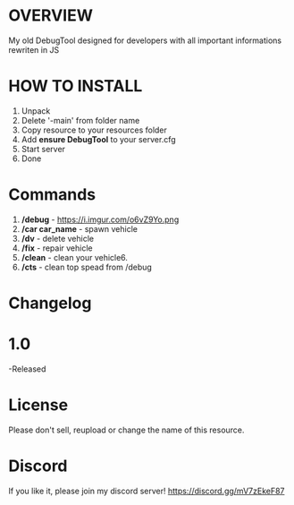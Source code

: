 # OVERVIEW
My old DebugTool designed for developers with all important informations rewriten in JS

# HOW TO INSTALL
1. Unpack
2. Delete '-main' from folder name
3. Copy resource to your resources folder
4. Add **ensure DebugTool** to your server.cfg
5. Start server 
6. Done

# Commands
1. **/debug** - https://i.imgur.com/o6vZ9Yo.png
2. **/car car_name** - spawn vehicle
3. **/dv** - delete vehicle
4. **/fix** - repair vehicle
5. **/clean** - clean your vehicle6. 
6. **/cts** - clean top spead from /debug

# Changelog

# 1.0
  -Released

# License
Please don't sell, reupload or change the name of this resource.

# Discord
If you like it, please join my discord server! https://discord.gg/mV7zEkeF87
